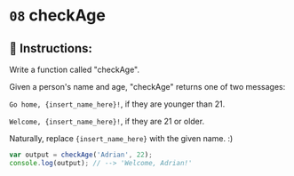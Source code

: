 # `08` checkAge

## 📝 Instructions: 

Write a function called "checkAge". 

Given a person's name and age, "checkAge" returns one of two messages:

`Go home, {insert_name_here}!`, if they are younger than 21.

`Welcome, {insert_name_here}!`, if they are 21 or older.

Naturally, replace `{insert_name_here}` with the given name. :)

```Javascript
var output = checkAge('Adrian', 22);
console.log(output); // --> 'Welcome, Adrian!'
```